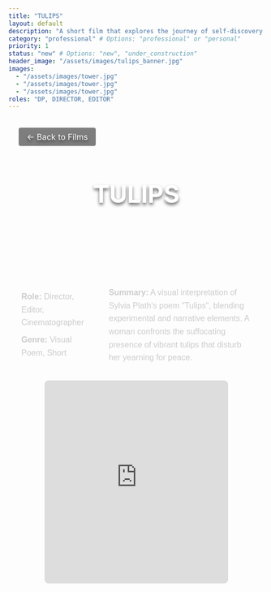 ```yaml
---
title: "TULIPS"
layout: default
description: "A short film that explores the journey of self-discovery through the vibrant imagery of blooming tulips."
category: "professional" # Options: "professional" or "personal"
priority: 1
status: "new" # Options: "new", "under_construction"
header_image: "/assets/images/tulips_banner.jpg"
images:
  - "/assets/images/tower.jpg"
  - "/assets/images/tower.jpg"
  - "/assets/images/tower.jpg"
roles: "DP, DIRECTOR, EDITOR"
---
```


<div class="banner">
  <div class="banner-content">
    <h1>TULIPS</h1>
    <a href="/film/" class="back-button">← Back to Films</a>
  </div>
</div>

<div class="film-detail-container">
  <!-- Role, Genre, and Summary -->
  <div class="film-info">
    <div class="film-role-genre">
      <p><strong>Role:</strong> Director, Editor, Cinematographer</p>
      <p><strong>Genre:</strong> Visual Poem, Short</p>
    </div>
    <div class="film-summary">
      <p><strong>Summary:</strong> A visual interpretation of Sylvia Plath’s poem "Tulips", blending experimental and narrative elements. A woman confronts the suffocating presence of vibrant tulips that disturb her yearning for peace.</p>
    </div>
  </div>

  <!-- Embedded Video -->
  <div class="film-video">
    <iframe
      width="80%" 
      height="400" 
      src="https://www.youtube.com/embed/YOUR_VIDEO_ID" 
      title="YouTube video player"
      frameborder="0"
      allow="accelerometer; autoplay; clipboard-write; encrypted-media; gyroscope; picture-in-picture" 
      allowfullscreen>
    </iframe>
  </div>
</div>

<style>
/* Banner Section */
.banner {
  background-image: url('/assets/images/tower.jpg');
  background-size: cover;
  background-position: center;
  height: 300px;
  display: flex;
  justify-content: center;
  align-items: center;
  position: relative;
}

.banner-content {
  text-align: center;
  color: white;
  text-shadow: 0 4px 6px rgba(0, 0, 0, 0.6);
}

.banner h1 {
  font-size: 3rem;
  margin: 0;
}

.back-button {
  position: absolute;
  top: 20px;
  left: 20px;
  color: white;
  text-decoration: none;
  font-size: 1rem;
  background: rgba(0, 0, 0, 0.5);
  padding: 0.5rem 1rem;
  border-radius: 4px;
}

/* Film Info Section */
.film-detail-container {
  width: 90%;
  max-width: 1000px;
  margin: 2rem auto;
  font-family: 'Poppins', sans-serif;
  color: #ccc;
  line-height: 1.6;
}

.film-info {
  display: flex;
  flex-wrap: wrap;
  gap: 2rem;
  margin-bottom: 2rem;
}

.film-role-genre {
  flex: 1;
}

.film-role-genre p {
  margin: 0.5rem 0;
  font-size: 1rem;
}

.film-summary {
  flex: 2;
}

.film-summary p {
  margin: 0;
  font-size: 1rem;
}

/* Embedded Video Section */
.film-video {
  display: flex;
  justify-content: center;
  margin-top: 2rem;
}

.film-video iframe {
  border-radius: 8px; /* Optional: rounded corners */
}
</style>
